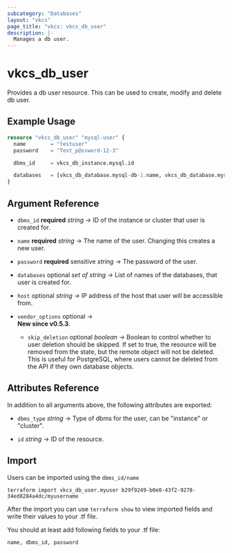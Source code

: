 ```yaml
---
subcategory: "Databases"
layout: "vkcs"
page_title: "vkcs: vkcs_db_user"
description: |-
  Manages a db user.
---
```


# vkcs_db_user

Provides a db user resource. This can be used to create, modify and delete db user.

## Example Usage

```terraform
resource "vkcs_db_user" "mysql-user" {
  name        = "testuser"
  password    = "Test_p@ssword-12-3"

  dbms_id     = vkcs_db_instance.mysql.id

  databases   = [vkcs_db_database.mysql-db-1.name, vkcs_db_database.mysql-db-2.name]
}
```
## Argument Reference
- `dbms_id` **required** *string* &rarr;  ID of the instance or cluster that user is created for.

- `name` **required** *string* &rarr;  The name of the user. Changing this creates a new user.

- `password` **required** sensitive *string* &rarr;  The password of the user.

- `databases` optional *set of* *string* &rarr;  List of names of the databases, that user is created for.

- `host` optional *string* &rarr;  IP address of the host that user will be accessible from.

- `vendor_options` optional &rarr;  <br>**New since v0.5.3**.
  - `skip_deletion` optional *boolean* &rarr;  Boolean to control whether to user deletion should be skipped. If set to true, the resource will be removed from the state, but the remote object will not be deleted. This is useful for PostgreSQL, where users cannot be deleted from the API if they own database objects.


## Attributes Reference
In addition to all arguments above, the following attributes are exported:
- `dbms_type` *string* &rarr;  Type of dbms for the user, can be "instance" or "cluster".

- `id` *string* &rarr;  ID of the resource.



## Import

Users can be imported using the `dbms_id/name`

```shell
terraform import vkcs_db_user.myuser b29f9249-b0e0-43f2-9278-34ed8284a4dc/myusername
```

After the import you can use ```terraform show``` to view imported fields and write their values to your .tf file.

You should at least add following fields to your .tf file:

`name, dbms_id, password`
